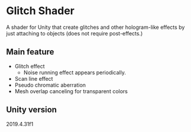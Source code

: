 # Glitch Shader

A shader for Unity that create glitches and other hologram-like effects by just attaching to objects (does not require post-effects.)

## Main feature

- Glitch effect
    - Noise running effect appears periodically.
- Scan line effect
- Pseudo chromatic aberration
- Mesh overlap canceling for transparent colors

## Unity version

2019.4.31f1
